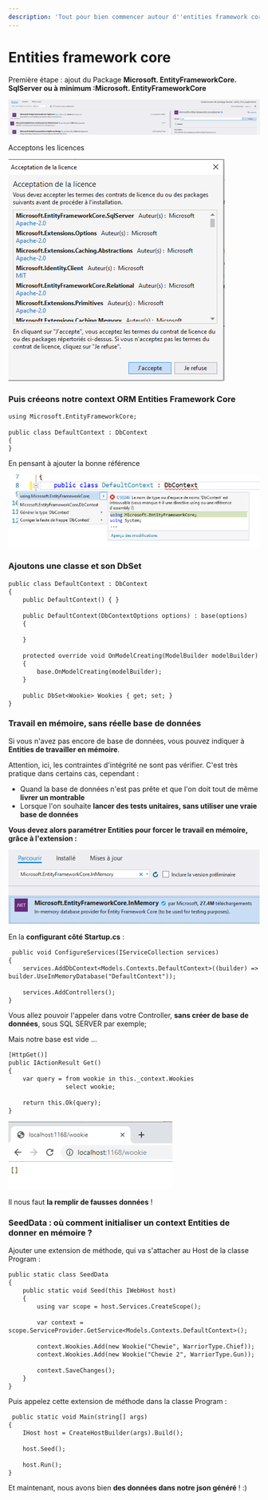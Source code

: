 ```yaml
---
description: 'Tout pour bien commencer autour d''entities framework core, avec dotnet core'
---
```


# Entities framework core

Première étape : ajout du Package **Microsoft. EntityFrameworkCore. SqlServer ou à minimum :Microsoft. EntityFrameworkCore**

![](../../.gitbook/assets/image%20%285%29.png)

Acceptons les licences

![](../../.gitbook/assets/image%20%284%29.png)

### Puis créeons notre context ORM Entities Framework Core

```text
using Microsoft.EntityFrameworkCore;

public class DefaultContext : DbContext
{
}
```

En pensant à ajouter la bonne référence

![](../../.gitbook/assets/image%20%2822%29.png)



### Ajoutons une classe et son DbSet

```text
public class DefaultContext : DbContext
{
    public DefaultContext() { }

    public DefaultContext(DbContextOptions options) : base(options)
    {
        
    }

    protected override void OnModelCreating(ModelBuilder modelBuilder)
    {
        base.OnModelCreating(modelBuilder);
    }

    public DbSet<Wookie> Wookies { get; set; }
}
```

### Travail en mémoire, sans réelle base de données

Si vous n'avez pas encore de base de données, vous pouvez indiquer à **Entities de travailler en mémoire**.

Attention, ici, les contraintes d'intégrité ne sont pas vérifier. C'est très pratique dans certains cas, cependant :

* Quand la base de données n'est pas prête et que l'on doit tout de même **livrer un montrable**
* Lorsque l'on souhaite **lancer des tests unitaires, sans utiliser une vraie base de données**

**Vous devez alors paramétrer Entities pour forcer le travail en mémoire, grâce à l'extension :** 

![](../../.gitbook/assets/image%20%2820%29.png)



En la **configurant côté Startup.cs** : 

```text
 public void ConfigureServices(IServiceCollection services)
{
    services.AddDbContext<Models.Contexts.DefaultContext>((builder) => builder.UseInMemoryDatabase("DefaultContext"));
    
    services.AddControllers();
}
```

Vous allez pouvoir l'appeler dans votre Controller, **sans créer de base de données**, sous SQL SERVER par exemple;

Mais notre base est vide ...

```text
[HttpGet()]
public IActionResult Get()
{
    var query = from wookie in this._context.Wookies
                select wookie;

    return this.Ok(query);
}
```

![](../../.gitbook/assets/image%20%286%29.png)

Il nous faut **la remplir de fausses données** !



### SeedData : où comment initialiser un context Entities de donner en mémoire ?

Ajouter une extension de méthode, qui va s'attacher au Host de la classe Program : 

```text
public static class SeedData
{
    public static void Seed(this IWebHost host)
    {
        using var scope = host.Services.CreateScope();

        var context = scope.ServiceProvider.GetService<Models.Contexts.DefaultContext>();

        context.Wookies.Add(new Wookie("Chewie", WarriorType.Chief));
        context.Wookies.Add(new Wookie("Chewie 2", WarriorType.Gun));

        context.SaveChanges();
    }
}
```

Puis appelez cette extension de méthode dans la classe Program : 

```text
 public static void Main(string[] args)
{
    IHost host = CreateHostBuilder(args).Build();

    host.Seed();

    host.Run();
}
```

Et maintenant, nous avons bien **des données dans notre json généré** ! :\)



